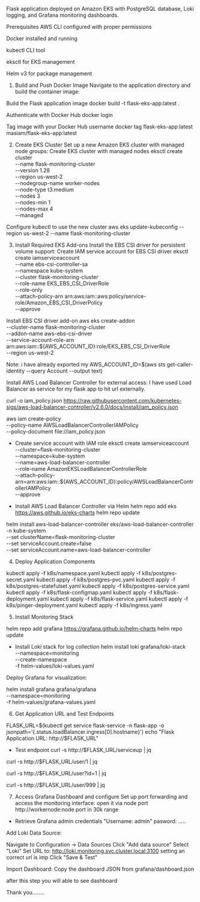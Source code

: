 Flask application deployed on Amazon EKS with PostgreSQL database, Loki logging, and Grafana monitoring dashboards.

Prerequisites
AWS CLI configured with proper permissions

Docker installed and running

kubectl CLI tool

eksctl for EKS management

Helm v3 for package management

1. Build and Push Docker Image
Navigate to the application directory and build the container image:

 Build the Flask application image
docker build -t flask-eks-app:latest .

 Authenticate with Docker Hub
docker login

 Tag image with your Docker Hub username
docker tag flask-eks-app:latest masiam/flask-eks-app:latest


2. Create EKS Cluster
Set up a new Amazon EKS cluster with managed node groups:
 Create EKS cluster with managed nodes
eksctl create cluster \
  --name flask-monitoring-cluster \
  --version 1.28 \
  --region us-west-2 \
  --nodegroup-name worker-nodes \
  --node-type t3.medium \
  --nodes 3 \
  --nodes-min 1 \
  --nodes-max 4 \
  --managed

 Configure kubectl to use the new cluster
aws eks update-kubeconfig --region us-west-2 --name flask-monitoring-cluster

3. Install Required EKS Add-ons
Install the EBS CSI driver for persistent volume support:
Create IAM service account for EBS CSI driver
eksctl create iamserviceaccount \
  --name ebs-csi-controller-sa \
  --namespace kube-system \
  --cluster flask-monitoring-cluster \
  --role-name EKS_EBS_CSI_DriverRole \
  --role-only \
  --attach-policy-arn arn:aws:iam::aws:policy/service-role/Amazon_EBS_CSI_DriverPolicy \
  --approve

Install EBS CSI driver add-on
aws eks create-addon \
  --cluster-name flask-monitoring-cluster \
  --addon-name aws-ebs-csi-driver \
  --service-account-role-arn arn:aws:iam::${AWS_ACCOUNT_ID}:role/EKS_EBS_CSI_DriverRole \
  --region us-west-2

Note: i have already exported my AWS_ACCOUNT_ID=$(aws sts get-caller-identity --query Account --output text)


Install AWS Load Balancer Controller for external access: I have used Load Balancer as service for my flask app to hit url externally.

curl -o iam_policy.json https://raw.githubusercontent.com/kubernetes-sigs/aws-load-balancer-controller/v2.6.0/docs/install/iam_policy.json

aws iam create-policy \
    --policy-name AWSLoadBalancerControllerIAMPolicy \
    --policy-document file://iam_policy.json

- Create service account with IAM role
eksctl create iamserviceaccount \
  --cluster=flask-monitoring-cluster \
  --namespace=kube-system \
  --name=aws-load-balancer-controller \
  --role-name AmazonEKSLoadBalancerControllerRole \
  --attach-policy-arn=arn:aws:iam::${AWS_ACCOUNT_ID}:policy/AWSLoadBalancerControllerIAMPolicy \
  --approve

- Install AWS Load Balancer Controller via Helm
helm repo add eks https://aws.github.io/eks-charts
helm repo update

helm install aws-load-balancer-controller eks/aws-load-balancer-controller \
  -n kube-system \
  --set clusterName=flask-monitoring-cluster \
  --set serviceAccount.create=false \
  --set serviceAccount.name=aws-load-balancer-controller


4. Deploy Application Components

kubectl apply -f k8s/namespace.yaml
kubectl apply -f k8s/postgres-secret.yaml
kubectl apply -f k8s/postgres-pvc.yaml
kubectl apply -f k8s/postgres-statefulset.yaml
kubectl apply -f k8s/postgres-service.yaml
kubectl apply -f k8s/flask-configmap.yaml
kubectl apply -f k8s/flask-deployment.yaml
kubectl apply -f k8s/flask-service.yaml
kubectl apply -f k8s/pinger-deployment.yaml
kubectl apply -f k8s/ingress.yaml

5. Install Monitoring Stack

helm repo add grafana https://grafana.github.io/helm-charts
helm repo update

- Install Loki stack for log collection
helm install loki grafana/loki-stack \
  --namespace=monitoring \
  --create-namespace \
  -f helm-values/loki-values.yaml

Deploy Grafana for visualization:

helm install grafana grafana/grafana \
  --namespace=monitoring \
  -f helm-values/grafana-values.yaml

6. Get Application URL and Test Endpoints

FLASK_URL=$(kubectl get service flask-service -n flask-app -o jsonpath='{.status.loadBalancer.ingress[0].hostname}')
echo "Flask Application URL: http://$FLASK_URL"

- Test endpoint
curl -s http://$FLASK_URL/serviceup | jq

curl -s http://$FLASK_URL/user/1 | jq

curl -s http://$FLASK_URL/user?id=1 | jq

curl -s http://$FLASK_URL/user/999 | jq


7. Access Grafana Dashboard and configure
Set up port forwarding and access the monitoring interface:
open it via node port http://workernode:node port in 30k range


- Retrieve Grafana admin credentials
 "Username: admin"
  pasword: .....


Add Loki Data Source:

Navigate to Configuration → Data Sources
Click "Add data source"
Select "Loki"
Set URL to: http://loki.monitoring.svc.cluster.local:3100 setting an correct url is imp
Click "Save & Test"

Import Dashboard:
Copy the dashboard JSON from grafana/dashboard.json

after this step you will able to see dashboard 

Thank you........






